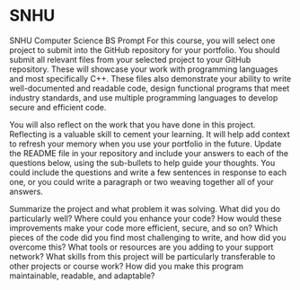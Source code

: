 # SNHU
SNHU Computer Science BS
Prompt
For this course, you will select one project to submit into the GitHub repository for your portfolio. You should submit all relevant files from your selected project to your GitHub repository. These will showcase your work with programming languages and most specifically C++. These files also demonstrate your ability to write well-documented and readable code, design functional programs that meet industry standards, and use multiple programming languages to develop secure and efficient code.

You will also reflect on the work that you have done in this project. Reflecting is a valuable skill to cement your learning. It will help add context to refresh your memory when you use your portfolio in the future. Update the README file in your repository and include your answers to each of the questions below, using the sub-bullets to help guide your thoughts. You could include the questions and write a few sentences in response to each one, or you could write a paragraph or two weaving together all of your answers.

Summarize the project and what problem it was solving.
What did you do particularly well?
Where could you enhance your code? How would these improvements make your code more efficient, secure, and so on?
Which pieces of the code did you find most challenging to write, and how did you overcome this? What tools or resources are you adding to your support network?
What skills from this project will be particularly transferable to other projects or course work?
How did you make this program maintainable, readable, and adaptable?
